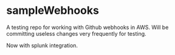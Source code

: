 # sampleWebhooks
A testing repo for working with Github webhooks in AWS.
Will be committing useless changes very frequently for testing.

Now with splunk integration.
